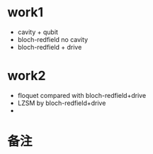 # work1
- cavity + qubit
- bloch-redfield no cavity
- bloch-redfield + drive

# work2
- floquet compared with bloch-redfield+drive
- LZSM by bloch-redfield+drive
- 


# 备注
